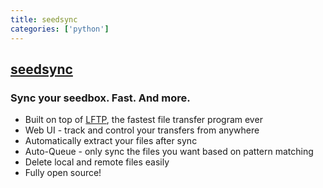 ```yaml
---
title: seedsync
categories: ['python']
---
```

## [seedsync](https://github.com/ipsingh06/seedsync)

### Sync your seedbox. Fast. And more.


* Built on top of [LFTP](http://lftp.tech/), the fastest file transfer program ever
* Web UI - track and control your transfers from anywhere
* Automatically extract your files after sync
* Auto-Queue - only sync the files you want based on pattern matching
* Delete local and remote files easily
* Fully open source!
